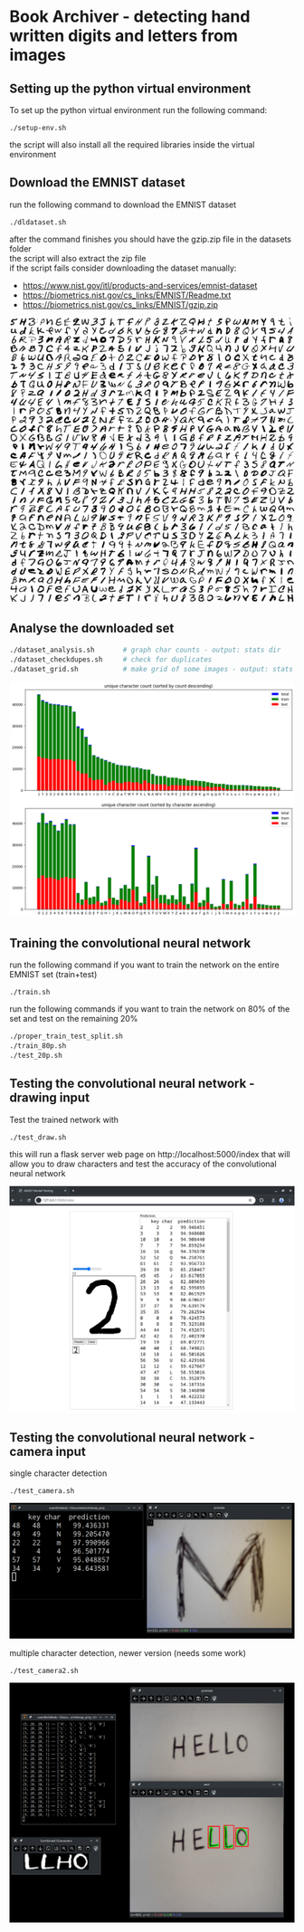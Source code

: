# Book Archiver - detecting hand written digits and letters from images

## Setting up the python virtual environment
To set up the python virtual environment run the following command:

```
./setup-env.sh
```

the script will also install all the required libraries inside the virtual environment

## Download the EMNIST dataset
run the following command to download the EMNIST dataset 
```
./dldataset.sh
```
after the command finishes you should have the gzip.zip file in the datasets folder
<br>
the script will also extract the zip file
<br>
if the script fails consider downloading the dataset manually:
- https://www.nist.gov/itl/products-and-services/emnist-dataset
- https://biometrics.nist.gov/cs_links/EMNIST/Readme.txt
- https://biometrics.nist.gov/cs_links/EMNIST/gzip.zip

![example chars image 3](stats/grid3.png "grid3")

## Analyse the downloaded set
```sh
./dataset_analysis.sh       # graph char counts - output: stats dir
./dataset_checkdupes.sh     # check for duplicates
./dataset_grid.sh           # make grid of some images - output: stats dir
```
![char count image](stats/dataset_unqiue_count_all.png "character count")

## Training the convolutional neural network
run the following command if you want to train the network on the entire EMNIST set (train+test)
```
./train.sh
```

run the following commands if you want to train the network on 80% of the set
and test on the remaining 20%
```sh
./proper_train_test_split.sh
./train_80p.sh
./test_20p.sh
```

## Testing the convolutional neural network - drawing input

Test the trained network with
```
./test_draw.sh
```
this will run a flask server web page on 
http://localhost:5000/index
that will allow you to draw characters and test the accuracy of the convolutional neural network

![draw test image](images/test_draw.png "draw test")

## Testing the convolutional neural network - camera input

single character detection
```
./test_camera.sh
```
![camera test image](images/test_camera.png "camera test")

multiple character detection, newer version (needs some work)
```
./test_camera2.sh
```
![camera2 test image](images/test_camera2.png "camera2 test")
